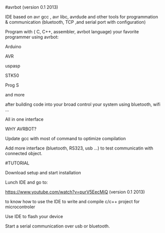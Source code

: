  #avrbot (version 0.1 2013)
 
IDE based on avr gcc , avr libc, avrdude and other tools for programmation & communication (bluetooth, TCP ,and serial port with configuration)

Program with ( C, C++, assembler, avrbot language) your favorite programmer using avrbot:

Arduino

AVR

uspasp

STK50

Prog S


and more


after building code into your broad control your system using bluetooth, wifi ...

All in one interface

WHY AVRBOT?

Update gcc with most of command to optimize compilation

Add more interface (bluetooth, RS323, usb ...)  to test communicatin with connected object. 


#TUTORIAL

Download setup and  start installation

Lunch IDE and go to: 

 https://www.youtube.com/watch?v=purV5EecMjQ  (version 0.1 2013)

to know how to use the IDE to write and compile c/c++ project for  microcontroler 

Use IDE to flash your device 

Start a serial communication over usb or bluetooth.

